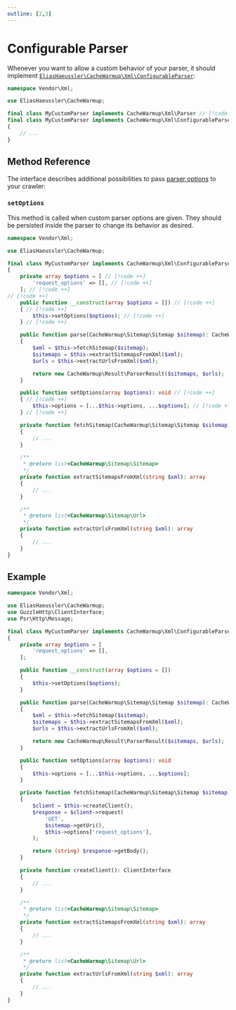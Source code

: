 ```yaml
---
outline: [2,3]
---
```


# Configurable Parser

Whenever you want to allow a custom behavior of your parser, it
should implement
[`EliasHaeussler\CacheWarmup\Xml\ConfigurableParser`](../../src/Xml/ConfigurableParser.php):

```php
namespace Vendor\Xml;

use EliasHaeussler\CacheWarmup;

final class MyCustomParser implements CacheWarmup\Xml\Parser // [!code --]
final class MyCustomParser implements CacheWarmup\Xml\ConfigurableParser // [!code ++]
{
    // ...
}
```

## Method Reference

The interface describes additional possibilities to pass
[parser options](../config-reference/parser-options.md) to your
crawler:

### `setOptions`

This method is called when custom parser options are given. They
should be persisted inside the parser to change its behavior as
desired.

```php
namespace Vendor\Xml;

use EliasHaeussler\CacheWarmup;

final class MyCustomParser implements CacheWarmup\Xml\ConfigurableParser
{
    private array $options = [ // [!code ++]
        'request_options' => [], // [!code ++]
    ]; // [!code ++]
​// [!code ++]
    public function __construct(array $options = []) // [!code ++]
    { // [!code ++]
        $this->setOptions($options); // [!code ++]
    } // [!code ++]

    public function parse(CacheWarmup\Sitemap\Sitemap $sitemap): CacheWarmup\Result\ParserResult
    {
        $xml = $this->fetchSitemap($sitemap);
        $sitemaps = $this->extractSitemapsFromXml($xml);
        $urls = $this->extractUrlsFromXml($xml);

        return new CacheWarmup\Result\ParserResult($sitemaps, $urls);
    }

    public function setOptions(array $options): void // [!code ++]
    { // [!code ++]
        $this->options = [...$this->options, ...$options]; // [!code ++]
    } // [!code ++]

    private function fetchSitemap(CacheWarmup\Sitemap\Sitemap $sitemap): string
    {
        // ...
    }

    /**
     * @return list<CacheWarmup\Sitemap\Sitemap>
     */
    private function extractSitemapsFromXml(string $xml): array
    {
        // ...
    }

    /**
     * @return list<CacheWarmup\Sitemap\Url>
     */
    private function extractUrlsFromXml(string $xml): array
    {
        // ...
    }
}
```

## Example

```php {9-16,27-30,38}
namespace Vendor\Xml;

use EliasHaeussler\CacheWarmup;
use GuzzleHttp\ClientInterface;
use Psr\Http\Message;

final class MyCustomParser implements CacheWarmup\Xml\ConfigurableParser
{
    private array $options = [
        'request_options' => [],
    ];

    public function __construct(array $options = [])
    {
        $this->setOptions($options);
    }

    public function parse(CacheWarmup\Sitemap\Sitemap $sitemap): CacheWarmup\Result\ParserResult
    {
        $xml = $this->fetchSitemap($sitemap);
        $sitemaps = $this->extractSitemapsFromXml($xml);
        $urls = $this->extractUrlsFromXml($xml);

        return new CacheWarmup\Result\ParserResult($sitemaps, $urls);
    }

    public function setOptions(array $options): void
    {
        $this->options = [...$this->options, ...$options];
    }

    private function fetchSitemap(CacheWarmup\Sitemap\Sitemap $sitemap): string
    {
        $client = $this->createClient();
        $response = $client->request(
            'GET',
            $sitemap->getUri(),
            $this->options['request_options'],
        );

        return (string) $response->getBody();
    }

    private function createClient(): ClientInterface
    {
        // ...
    }

    /**
     * @return list<CacheWarmup\Sitemap\Sitemap>
     */
    private function extractSitemapsFromXml(string $xml): array
    {
        // ...
    }

    /**
     * @return list<CacheWarmup\Sitemap\Url>
     */
    private function extractUrlsFromXml(string $xml): array
    {
        // ...
    }
}
```
